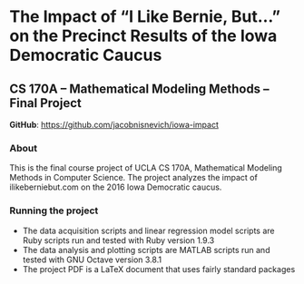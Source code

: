 # The Impact of “I Like Bernie, But...” on the Precinct Results of the Iowa Democratic Caucus

## CS 170A – Mathematical Modeling Methods – Final Project

**GitHub**: https://github.com/jacobnisnevich/iowa-impact

### About

This is the final course project of UCLA CS 170A, Mathematical Modeling Methods in Computer Science. The project analyzes the impact of ilikeberniebut.com on the 2016 Iowa Democratic caucus.

### Running the project

* The data acquisition scripts and linear regression model scripts are Ruby scripts run and tested with Ruby version 1.9.3
* The data analysis and plotting scripts are MATLAB scripts run and tested with GNU Octave version 3.8.1
* The project PDF is a LaTeX document that uses fairly standard packages